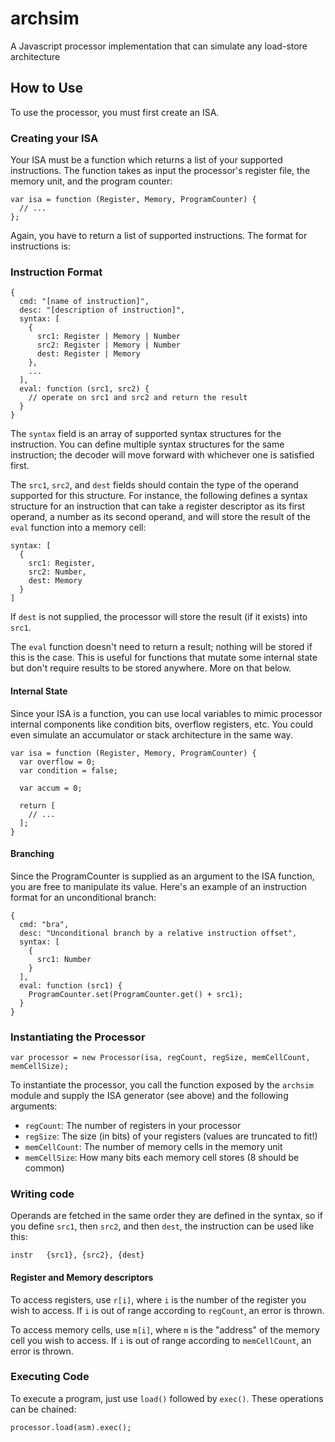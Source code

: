 # archsim
A Javascript processor implementation that can simulate any load-store architecture

## How to Use
To use the processor, you must first create an ISA.

### Creating your ISA
Your ISA must be a function which returns a list of your supported instructions. The function takes as input the processor's register file, the memory unit, and the program counter:

```
var isa = function (Register, Memory, ProgramCounter) {
  // ...
};
```

Again, you have to return a list of supported instructions. The format for instructions is:

### Instruction Format
```
{
  cmd: "[name of instruction]",
  desc: "[description of instruction]",
  syntax: [
    {
      src1: Register | Memory | Number
      src2: Register | Memory | Number
      dest: Register | Memory
    },
    ...
  ],
  eval: function (src1, src2) {
    // operate on src1 and src2 and return the result
  }
}
```

The `syntax` field is an array of supported syntax structures for the instruction. You can define multiple syntax structures for the same instruction; the decoder will move forward with whichever one is satisfied first.

The `src1`, `src2`, and `dest` fields should contain the type of the operand supported for this structure. For instance, the following defines a syntax structure for an instruction that can take a register descriptor as its first operand, a number as its second operand, and will store the result of the `eval` function into a memory cell:

```
syntax: [
  {
    src1: Register,
    src2: Number,
    dest: Memory
  }
]
```

If `dest` is not supplied, the processor will store the result (if it exists) into `src1`.

The `eval` function doesn't need to return a result; nothing will be stored if this is the case. This is useful for functions that mutate some internal state but don't require results to be stored anywhere. More on that below.

#### Internal State
Since your ISA is a function, you can use local variables to mimic processor internal components like condition bits, overflow registers, etc. You could even simulate an accumulator or stack architecture in the same way.

```
var isa = function (Register, Memory, ProgramCounter) {
  var overflow = 0;
  var condition = false;

  var accum = 0;

  return [
    // ...
  ];
}
```

#### Branching
Since the ProgramCounter is supplied as an argument to the ISA function, you are free to manipulate its value. Here's an example of an instruction format for an unconditional branch:

```
{
  cmd: "bra",
  desc: "Unconditional branch by a relative instruction offset",
  syntax: [
    {
      src1: Number
    }
  ],
  eval: function (src1) {
    ProgramCounter.set(ProgramCounter.get() + src1);
  }
}
```

### Instantiating the Processor
```
var processor = new Processor(isa, regCount, regSize, memCellCount, memCellSize);
```

To instantiate the processor, you call the function exposed by the `archsim` module and supply the ISA generator (see above) and the following arguments:

- `regCount`: The number of registers in your processor
- `regSize`: The size (in bits) of your registers (values are truncated to fit!)
- `memCellCount`: The number of memory cells in the memory unit
- `memCellSize`: How many bits each memory cell stores (8 should be common)

### Writing code
Operands are fetched in the same order they are defined in the syntax, so if you define `src1`, then `src2`, and then `dest`, the instruction can be used like this:

```
instr   {src1}, {src2}, {dest}
```

#### Register and Memory descriptors
To access registers, use `r[i]`, where `i` is the number of the register you wish to access. If `i` is out of range according to `regCount`, an error is thrown.

To access memory cells, use `m[i]`, where `m` is the "address" of the memory cell you wish to access. If `i` is out of range according to `memCellCount`, an error is thrown.

### Executing Code
To execute a program, just use `load()` followed by `exec()`. These operations can be chained:

```
processor.load(asm).exec();
```
